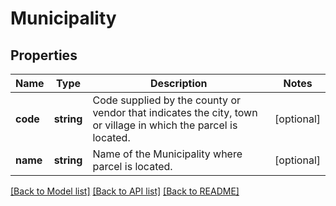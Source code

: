 # Municipality

## Properties
Name | Type | Description | Notes
------------ | ------------- | ------------- | -------------
**code** | **string** | Code supplied by the county or vendor that indicates the city, town or village in which the parcel is located. | [optional] 
**name** | **string** | Name of the Municipality where parcel is located. | [optional] 

[[Back to Model list]](../../README.md#documentation-for-models) [[Back to API list]](../../README.md#documentation-for-api-endpoints) [[Back to README]](../../README.md)

